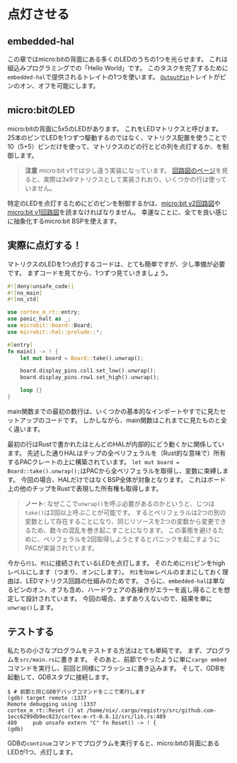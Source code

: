 <!-- # Light it up -->
# 点灯させる

## embedded-hal

<!--
In this chapter we are going to make one of the many LEDs on the back of the micro:bit light up since this is
basically the "Hello World" of embedded programming. In order to get this task done we will use one of the traits
provided by `embedded-hal`, specifically the [`OutputPin`] trait which allows us to turn a pin on or off.
-->

この章ではmicro:bitの背面にある多くのLEDのうちの1つを光らせます。
これは組込みプログラミングでの「Hello World」です。
このタスクを完了するために`embedded-hal`で提供されるトレイトの1つを使います。
[`OutputPin`]トレイトがピンのオン、オフを可能にします。

[`OutputPin`]: https://docs.rs/embedded-hal/0.2.6/embedded_hal/digital/v2/trait.OutputPin.html

<!--
## The micro:bit LEDs

On the back of the micro:bit you can see a 5x5 square of LEDs, usually called an LED matrix. This matrix alignment is
used so that instead of having to use 25 separate pins to drive every single one of the LEDs, we can just use 10 (5+5) pins in
order to control which column and which row of our matrix lights up.
-->

## micro:bitのLED

micro:bitの背面に5x5のLEDがあります。
これをLEDマトリクスと呼びます。
25本のピンでLEDを1つずつ駆動するのではなく、マトリクス配置を使うことで10（5+5）ピンだけを使って、マトリクスのどの行とどの列を点灯するか、を制御します。

<!--
> **NOTE** that the micro:bit v1 team implemented this a little differently. Their [schematic page] says
> that it is actually implemented as a 3x9 matrix but a few columns simply remain unused.
-->

> **注意** micro:bit v1では少し違う実装になっています。
> [回路図のページ]を見ると、実際は3x9マトリクスとして実装されおり、いくつかの行は使っていません。

<!--
Usually in order to determine which specific pins we have to control in
order to light a specific LED up we would now have to read the
[micro:bit v2 schematic] or the [micro:bit v1 schematic] respectively.
Luckily for us though we can use the aforementioned micro:bit BSP
which abstracts all of this nicely away from us.
-->

特定のLEDを点灯するためにどのピンを制御するかは、[micro:bit v2回路図]や[micro:bit v1回路図]を読まなければなりません。
幸運なことに、全てを良い感じに抽象化するmicro:bit BSPを使えます。

<!--
[schematic page]: https://tech.microbit.org/hardware/schematic/
[micro:bit v2 schematic]: https://github.com/microbit-foundation/microbit-v2-hardware/blob/main/V2/MicroBit_V2.0.0_S_schematic.PDF
[micro:bit v1 schematic]: https://github.com/bbcmicrobit/hardware/blob/master/V1.5/SCH_BBC-Microbit_V1.5.PDF
-->

[回路図のページ]: https://tech.microbit.org/hardware/schematic/
[micro:bit v2回路図]: https://github.com/microbit-foundation/microbit-v2-hardware/blob/main/V2/MicroBit_V2.0.0_S_schematic.PDF
[micro:bit v1回路図]: https://github.com/bbcmicrobit/hardware/blob/master/V1.5/SCH_BBC-Microbit_V1.5.PDF

<!--
## Actually lighting it up!

The code required to light up an LED in the matrix is actually quite simple but it requires a bit of setup. First take
a look at it and then we can go through it step by step:
-->

## 実際に点灯する！

マトリクスのLEDを1つ点灯するコードは、とても簡単ですが、少し準備が必要です。
まずコードを見てから、1つずつ見ていきましょう。

```rust
#![deny(unsafe_code)]
#![no_main]
#![no_std]

use cortex_m_rt::entry;
use panic_halt as _;
use microbit::board::Board;
use microbit::hal::prelude::*;

#[entry]
fn main() -> ! {
    let mut board = Board::take().unwrap();

    board.display_pins.col1.set_low().unwrap();
    board.display_pins.row1.set_high().unwrap();

    loop {}
}
```

<!--
The first few lines until the main function just do some basic imports and setup we already looked at before.
However, the main function looks pretty different to what we have seen up to now.
-->

main関数までの最初の数行は、いくつかの基本的なインポートやすでに見たセットアップのコードです。
しかしながら、main関数はこれまでに見たものと全く違います。

<!--
The first line is related to how most HALs written in Rust work internally.
As discussed before they are built on top of PAC crates which own (in the Rust sense)
all the peripherals of a chip. `let mut board = Board::take().unwrap();` basically takes all
these peripherals from the PAC and binds them to a variable. In this specific case we are
not only working with a HAL but with an entire BSP, so this also takes ownership
of the Rust representation of the other chips on the board.
-->

最初の行はRustで書かれたほとんどのHALが内部的にどう動くかに関係しています。
先述した通りHALはチップの全ペリフェラルを（Rust的な意味で）所有するPACクレートの上に構築されています。
`let mut board = Board::take().unwrap();`はPACから全ペリフェラルを取得し、変数に束縛します。
今回の場合、HALだけではなくBSP全体が対象となります。
これはボード上の他のチップをRustで表現した所有権も取得します。

<!--
> **NOTE**: If you are wondering why we have to call `unwrap()` here, in theory it is possible for `take()` to be called
> more than once. This would lead to the peripherals being represented by two separate variables and thus lots of
> possible confusing behaviour because two variables modify the same resource. In order to avoid this, PACs are
> implemented in a way that it would panic if you tried to take the peripherals twice.
-->

> **ノート**: なぜここで`unwrap()`を呼ぶ必要があるのかというと、じつは`take()`は2回以上呼ぶことが可能です。
> するとペリフェラルは2つの別の変数として存在することになり、同じリソースを2つの変数から変更できるため、数々の混乱を巻き起こすことになります。
> この事態を避けるために、ペリフェラルを2回取得しようとするとパニックを起こすようにPACが実装されています。

<!--
Now we can light the LED connected to `row1`, `col1` up by setting the `row1` pin to high (i.e. switching it on).
The reason we can leave `col1` set to low is because of how the LED matrix circuit works. Furthermore, `embedded-hal` is
designed in a way that every operation on hardware can possibly return an error, even just toggling a pin on or off. Since
that is highly unlikely in our case, we can just `unwrap()` the result.
-->

今から`行1`、`列1`に接続されているLEDを点灯します。
そのために`行1`ピンをhighレベルにします（つまり、オンにします）。
`列1`をlowレベルのままにしておく理由は、LEDマトリクス回路の仕組みのためです。
さらに、`embedded-hal`は単なるピンのオン、オフも含め、ハードウェアの各操作がエラーを返し得ることを想定して設計されています。
今回の場合、まずありえないので、結果を単に`unwrap()`します。

<!-- ## Testing it -->

## テストする

<!--
Testing our little program is quite simple. First put it into `src/mains.rs`. Afterwards we simply have to run the
`cargo embed` command from the last section again, let it flash and just like before. Then open our GDB and connect
to the GDB stub:
-->

私たちの小さなプログラムをテストする方法はとても単純です。
まず、プログラムを`src/main.rs`に書きます。
そのあと、前節でやったように単に`cargo embed`コマンドを実行し、前回と同様にフラッシュに書き込みます。
そして、GDBを起動して、GDBスタブに接続します。


```
$ # 前節と同じGDBデバッグコマンドをここで実行します
(gdb) target remote :1337
Remote debugging using :1337
cortex_m_rt::Reset () at /home/nix/.cargo/registry/src/github.com-1ecc6299db9ec823/cortex-m-rt-0.6.12/src/lib.rs:489
489     pub unsafe extern "C" fn Reset() -> ! {
(gdb)
```

<!--
If we now let the program run via the GDB `continue` command, one of the LEDs on the back of the micro:bit should light
up.
-->

GDBの`continue`コマンドでプログラムを実行すると、micro:bitの背面にあるLEDが1つ、点灯します。
